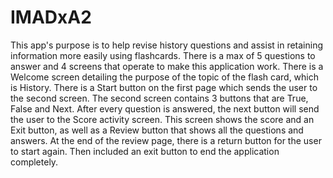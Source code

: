 # IMADxA2
This app's purpose is to help revise history questions and assist in retaining information more easily using flashcards.
There is a max of 5 questions to answer and 4 screens that operate to make this application work.
There is a Welcome screen detailing the purpose of the topic of the flash card, which is History.
There is a Start button on the first page which sends the user to the second screen.
The second screen contains 3 buttons that are True, False and Next.
After every question is answered, the next button will send the user to the Score activity screen.
This screen shows the score and an Exit button, as well as a Review button that shows all the questions and answers.
At the end of the review page, there is a return button for the user to start again. Then included an exit button to end the application completely.
